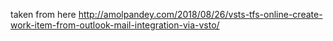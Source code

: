 taken from here
http://amolpandey.com/2018/08/26/vsts-tfs-online-create-work-item-from-outlook-mail-integration-via-vsto/